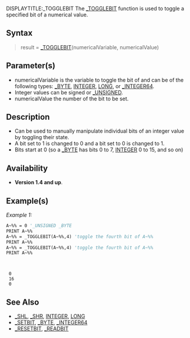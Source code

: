 DISPLAYTITLE:_TOGGLEBIT
The [_TOGGLEBIT](_TOGGLEBIT) function is used to toggle a specified bit of a numerical value.


## Syntax

> result = [_TOGGLEBIT](_TOGGLEBIT)(numericalVariable, numericalValue)


## Parameter(s)

* numericalVariable is the variable to toggle the bit of and can be of the following types: [_BYTE](_BYTE), [INTEGER](INTEGER), [LONG](LONG), or [_INTEGER64](_INTEGER64).
* Integer values can be signed or [_UNSIGNED](_UNSIGNED).
* numericalValue the number of the bit to be set.


## Description

* Can be used to manually manipulate individual bits of an integer value by toggling their state.
* A bit set to 1 is changed to 0 and a bit set to 0 is changed to 1.
* Bits start at 0 (so a [_BYTE](_BYTE) has bits 0 to 7, [INTEGER](INTEGER) 0 to 15, and so on)

## Availability

* **Version 1.4 and up**.


## Example(s)

*Example 1:*

```vb
A~%% = 0 '_UNSIGNED _BYTE
PRINT A~%%
A~%% = _TOGGLEBIT(A~%%,4) 'toggle the fourth bit of A~%%
PRINT A~%%
A~%% = _TOGGLEBIT(A~%%,4) 'toggle the fourth bit of A~%%
PRINT A~%%

```

```text


 0
 16
 0

```




## See Also

* [_SHL](_SHL), [_SHR](_SHR), [INTEGER](INTEGER), [LONG](LONG)
* [_SETBIT](_SETBIT), [_BYTE](_BYTE), [_INTEGER64](_INTEGER64)
* [_RESETBIT](_RESETBIT), [_READBIT](_READBIT)



